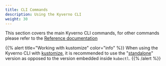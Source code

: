```yaml
---
title: CLI Commands
description: Using the Kyverno CLI
weight: 30
---
```


This section covers the main Kyverno CLI commands, for other commands please refer to the [Reference documentation](../reference)

{{% alert title="Working with kustomize" color="info" %}}
When using the Kyverno CLI with [kustomize](https://kustomize.io/), it is recommended to use the "[standalone](https://kubectl.docs.kubernetes.io/installation/kustomize/binaries/)" version as opposed to the version embedded inside `kubectl`.
{{% /alert %}}
